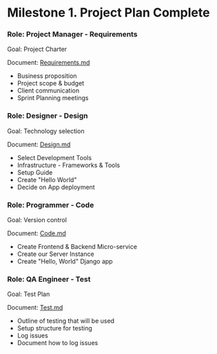 # Milestone 1. Project Plan Complete
### Role: Project Manager - Requirements
Goal: Project Charter

Document: [Requirements.md](https://github.com/Twitter-Clone/twitter-clone-documentation/blob/master/milestone-1/Requirements.md)

- Business proposition
- Project scope & budget
- Client communication
- Sprint Planning meetings

### Role: Designer - Design
Goal: Technology selection

Document: [Design.md](https://github.com/Twitter-Clone/twitter-clone-documentation/blob/master/milestone-1/Design.md)

* Select Development Tools
* Infrastructure - Frameworks & Tools
* Setup Guide
* Create "Hello World"
* Decide on App deployment

### Role: Programmer - Code
Goal: Version control

Document: [Code.md](https://github.com/Twitter-Clone/twitter-clone-documentation/blob/master/milestone-1/Code.md)

- Create Frontend & Backend Micro-service  
- Create our Server Instance 
- Create "Hello, World" Django app

### Role: QA Engineer - Test
Goal: Test Plan

Document: [Test.md](https://github.com/Twitter-Clone/twitter-clone-documentation/blob/master/milestone-1/Test.md)

- Outline of testing that will be used
- Setup structure for testing
- Log issues
- Document how to log issues
